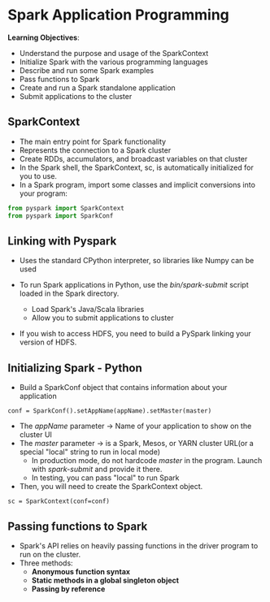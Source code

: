 # Spark Application Programming

**Learning Objectives**:

- Understand the purpose and usage of the SparkContext
- Initialize Spark with the various programming languages
- Describe and run some Spark examples
- Pass functions to Spark
- Create and run a Spark standalone application
- Submit applications to the cluster


## SparkContext
- The main entry point for Spark functionality
- Represents the connection to a Spark cluster
- Create RDDs, accumulators, and broadcast variables on that cluster
- In the Spark shell, the SparkContext, sc, is automatically initialized for you to use.
- In a Spark program, import some classes and implicit conversions into your program:

```python
from pyspark import SparkContext
from pyspark import SparkConf
```


## Linking with Pyspark
- Uses the standard CPython interpreter, so libraries like Numpy can be used
- To run Spark applications in Python, use the *bin/spark-submit* script loaded in the Spark directory.
    - Load Spark's Java/Scala libraries
    - Allow you to submit applications to cluster

- If you wish to access HDFS, you need to build a PySpark linking your version of HDFS.

## Initializing Spark - Python
- Build a SparkConf object that contains information about your application

```conf = SparkConf().setAppName(appName).setMaster(master)```
- The *appName* parameter -> Name of your application to show on the cluster UI
- The *master* parameter -> is a Spark, Mesos, or YARN cluster URL(or a special "local" string to run in local mode)
    - In production mode, do not hardcode *master* in the program. Launch with *spark-submit* and provide it there.
    - In testing, you can pass "local" to run Spark
- Then, you will need to create the SparkContext object.

```sc = SparkContext(conf=conf)```

## Passing functions to Spark
- Spark's API relies on heavily passing functions in the driver program to run on the cluster.
- Three methods:
    - **Anonymous function syntax**
    - **Static methods in a global singleton object**
    - **Passing by reference**